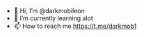 - 👋 Hi, I’m @darkmobileon
- 🌱 I’m currently learning alot
- 📫 How to reach me https://t.me/darkmob1

<!---
darkmobileon/darkmobileon is a ✨ special ✨ repository because its `README.md` (this file) appears on your GitHub profile.
You can click the Preview link to take a look at your changes.
--->
